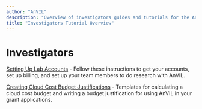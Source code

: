```yaml
---
author: "AnVIL"
description: "Overview of investigators guides and tutorials for the AnVIL platform."
title: "Investigators Tutorial Overview"
---
```


# Investigators

[Setting Up Lab Accounts](/learn/investigators/setting-up-lab-accounts) - Follow these instructions to get your accounts, set up billing, and set up your team members to do research with AnVIL.

[Creating Cloud Cost Budget Justifications](/learn/investigators/budget-templates) - Templates for calculating a cloud cost budget and writing a budget justification for using AnVIL in your grant applications.
